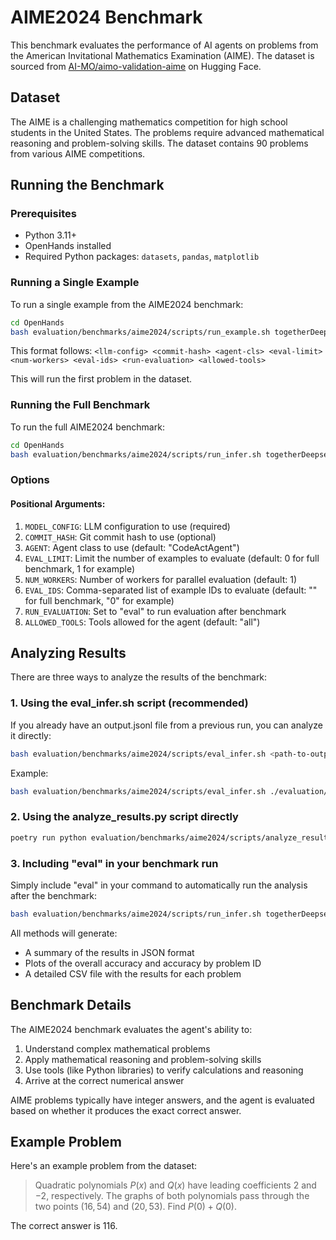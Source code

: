 # AIME2024 Benchmark

This benchmark evaluates the performance of AI agents on problems from the American Invitational Mathematics Examination (AIME). The dataset is sourced from [AI-MO/aimo-validation-aime](https://huggingface.co/datasets/AI-MO/aimo-validation-aime) on Hugging Face.

## Dataset

The AIME is a challenging mathematics competition for high school students in the United States. The problems require advanced mathematical reasoning and problem-solving skills. The dataset contains 90 problems from various AIME competitions.

## Running the Benchmark

### Prerequisites

- Python 3.11+
- OpenHands installed
- Required Python packages: `datasets`, `pandas`, `matplotlib`

### Running a Single Example

To run a single example from the AIME2024 benchmark:

```bash
cd OpenHands
bash evaluation/benchmarks/aime2024/scripts/run_example.sh togetherDeepseek HEAD CodeActAgent 1 1 "0" "" ipython_only
```

This format follows: `<llm-config> <commit-hash> <agent-cls> <eval-limit> <num-workers> <eval-ids> <run-evaluation> <allowed-tools>`

This will run the first problem in the dataset.

### Running the Full Benchmark

To run the full AIME2024 benchmark:

```bash
cd OpenHands
bash evaluation/benchmarks/aime2024/scripts/run_infer.sh togetherDeepseek HEAD CodeActAgent 500 20 "" eval ipython_only
```

### Options

#### Positional Arguments:
1. `MODEL_CONFIG`: LLM configuration to use (required)
2. `COMMIT_HASH`: Git commit hash to use (optional)
3. `AGENT`: Agent class to use (default: "CodeActAgent")
4. `EVAL_LIMIT`: Limit the number of examples to evaluate (default: 0 for full benchmark, 1 for example)
5. `NUM_WORKERS`: Number of workers for parallel evaluation (default: 1)
6. `EVAL_IDS`: Comma-separated list of example IDs to evaluate (default: "" for full benchmark, "0" for example)
7. `RUN_EVALUATION`: Set to "eval" to run evaluation after benchmark
8. `ALLOWED_TOOLS`: Tools allowed for the agent (default: "all")

## Analyzing Results

There are three ways to analyze the results of the benchmark:

### 1. Using the eval_infer.sh script (recommended)

If you already have an output.jsonl file from a previous run, you can analyze it directly:

```bash
bash evaluation/benchmarks/aime2024/scripts/eval_infer.sh <path-to-output-jsonl> [output-directory]
```

Example:
```bash
bash evaluation/benchmarks/aime2024/scripts/eval_infer.sh ./evaluation/evaluation_outputs/AIME2024/CodeActAgent/v0.26.0/output.jsonl
```

### 2. Using the analyze_results.py script directly

```bash
poetry run python evaluation/benchmarks/aime2024/scripts/analyze_results.py <path-to-results-jsonl> --output-dir <output-directory>
```

### 3. Including "eval" in your benchmark run

Simply include "eval" in your command to automatically run the analysis after the benchmark:

```bash
bash evaluation/benchmarks/aime2024/scripts/run_infer.sh togetherDeepseek HEAD CodeActAgent 500 20 "" eval ipython_only
```

All methods will generate:
- A summary of the results in JSON format
- Plots of the overall accuracy and accuracy by problem ID
- A detailed CSV file with the results for each problem

## Benchmark Details

The AIME2024 benchmark evaluates the agent's ability to:
1. Understand complex mathematical problems
2. Apply mathematical reasoning and problem-solving skills
3. Use tools (like Python libraries) to verify calculations and reasoning
4. Arrive at the correct numerical answer

AIME problems typically have integer answers, and the agent is evaluated based on whether it produces the exact correct answer.

## Example Problem

Here's an example problem from the dataset:

> Quadratic polynomials $P(x)$ and $Q(x)$ have leading coefficients $2$ and $-2,$ respectively. The graphs of both polynomials pass through the two points $(16,54)$ and $(20,53).$ Find $P(0) + Q(0).$

The correct answer is 116.